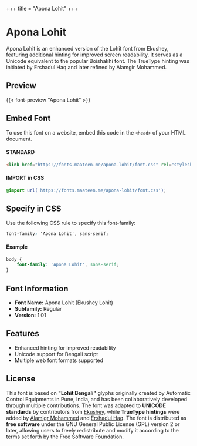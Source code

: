 +++
title = "Apona Lohit"
+++

# Apona Lohit

Apona Lohit is an enhanced version of the Lohit font from Ekushey, featuring additional hinting for improved screen readability. It serves as a Unicode equivalent to the popular Boishakhi font. The TrueType hinting was initiated by Ershadul Haq and later refined by Alamgir Mohammed.

## Preview

{{< font-preview "Apona Lohit" >}}

## Embed Font

To use this font on a website, embed this code in the `<head>` of your HTML document.

#### STANDARD

```html
<link href="https://fonts.maateen.me/apona-lohit/font.css" rel="stylesheet">
```

#### IMPORT in CSS

```css
@import url('https://fonts.maateen.me/apona-lohit/font.css');
```

## Specify in CSS

Use the following CSS rule to specify this font-family:

```css
font-family: 'Apona Lohit', sans-serif;
```

#### Example

```css
body {
    font-family: 'Apona Lohit', sans-serif;
}
```

## Font Information

- **Font Name:** Apona Lohit (Ekushey Lohit)
- **Subfamily:** Regular
- **Version:** 1.01

## Features

- Enhanced hinting for improved readability
- Unicode support for Bengali script
- Multiple web font formats supported

## License

This font is based on **"Lohit Bengali"** glyphs originally created by Automatic Control Equipments in Pune, India, and has been collaboratively developed through multiple contributions. The font was adapted to **UNICODE standards** by contributors from [Ekushey](www.ekushey.org), while **TrueType hintings** were added by [Alamigr Mohammed](mailto:alamgir99@gmail.com) and [Ershadul Haq](mailto:ershad@gmail.com). The font is distributed as **free software** under the GNU General Public License (GPL) version 2 or later, allowing users to freely redistribute and modify it according to the terms set forth by the Free Software Foundation.

